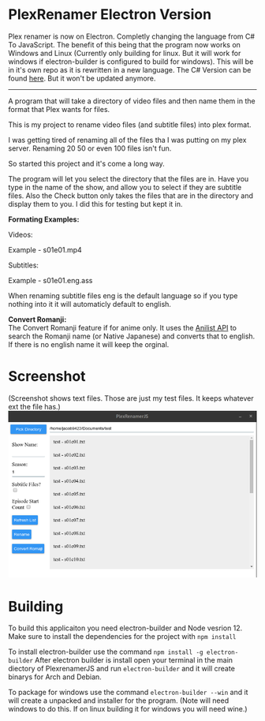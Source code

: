 # PlexRenamer Electron Version
Plex renamer is now on Electron. Completly changing the language from C# To JavaScript. The benefit of this being that the program now works on Windows and Linux (Currently only building for linux. But it will work for windows if electron-builder is configured to build for windows). This will be in it's own repo as it is rewritten in a new language. The C# Version can be found [here](https://github.com/jacob9423/Plex-Renamer). But it won't be updated anymore.

-------------------------

A program that will take a directory of video files and then name them in the format that Plex wants for files.

This is my project to rename video files (and subtitle files) into plex format.

I was getting tired of renaming all of the files tha I was putting on my plex server. Renaming 20 50 or even 100 files isn't fun.

So started this project and it's come a long way. 

The program will let you select the directory that the files are in. Have you type in the name of the show, and allow you to select if they are subtitle files. Also the Check button only takes the files that are in the directory and display them to you. I did this for
testing but kept it in.

**Formating Examples:**

Videos:

Example - s01e01.mp4

Subtitles:

Example - s01e01.eng.ass

When renaming subtitle files eng is the default language so if you type nothing into it it will automaticly default to english.

**Convert Romanji:**  
The Convert Romanji feature if for anime only. It uses the [Anilist API](https://github.com/AniList/ApiV2-GraphQL-Docs) to search the Romanji name (or Native Japanese) and converts that to english. If there is no english name it will keep the orginal.  


# Screenshot
(Screenshot shows text files. Those are just my test files. It keeps whatever ext the file has.)
![PlexRenamerJS Screenshot](./PlexrenamerJS.png)

# Building
  
To build this applicaiton you need electron-builder and Node vesrion 12. Make sure to install the dependencies for the project with `npm install`
  
To install electron-builder use the command `npm install -g electron-builder` After electron builder is install open your terminal in the main diectory of PlexrenamerJS and run `electron-builder` and it will create binarys for Arch and Debian.
  
To package for windows use the command `electron-builder --win` and it will create a unpacked and installer for the program. (Note will need windows to do this. If on  linux building it for windows you will need wine.)

